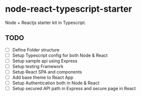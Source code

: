 # node-react-typescript-starter

Node + Reactjs starter kit in Typescript.

## TODO

- [ ] Define Folder structure
- [ ] Setup Typescript config for both Node & React
- [ ] Setup sample api using Express
- [ ] Setup testing Framework
- [ ] Setup React SPA and components
- [ ] Add base theme to React App
- [ ] Setup Authentication both in Node & React
- [ ] Setup secured API path in Express and secure page in React
